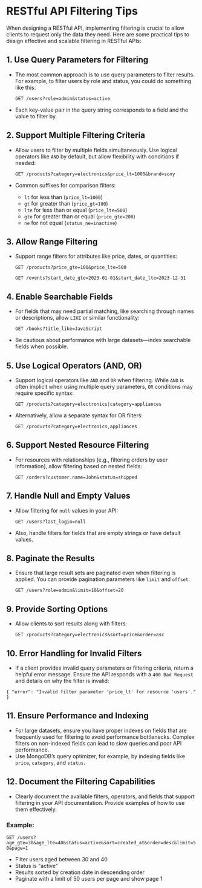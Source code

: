 # RESTful API Filtering Tips

When designing a RESTful API, implementing filtering is crucial to allow clients to request only the data they need. Here are some practical tips to design effective and scalable filtering in RESTful APIs:

## 1. Use Query Parameters for Filtering
- The most common approach is to use query parameters to filter results. For example, to filter users by role and status, you could do something like this:
  
  `GET /users?role=admin&status=active`

- Each key-value pair in the query string corresponds to a field and the value to filter by.

## 2. Support Multiple Filtering Criteria
- Allow users to filter by multiple fields simultaneously. Use logical operators like `AND` by default, but allow flexibility with conditions if needed:

  `GET /products?category=electronics&price_lt=1000&brand=sony`

- Common suffixes for comparison filters:
  - `lt` for less than (`price_lt=1000`)
  - `gt` for greater than (`price_gt=100`)
  - `lte` for less than or equal (`price_lte=500`)
  - `gte` for greater than or equal (`price_gte=200`)
  - `ne` for not equal (`status_ne=inactive`)

## 3. Allow Range Filtering
- Support range filters for attributes like price, dates, or quantities:

  `GET /products?price_gte=100&price_lte=500`
  
  `GET /events?start_date_gte=2023-01-01&start_date_lte=2023-12-31`

## 4. Enable Searchable Fields
- For fields that may need partial matching, like searching through names or descriptions, allow `LIKE` or similar functionality:

  `GET /books?title_like=JavaScript`

- Be cautious about performance with large datasets—index searchable fields when possible.

## 5. Use Logical Operators (AND, OR)
- Support logical operators like `AND` and `OR` when filtering. While `AND` is often implicit when using multiple query parameters, `OR` conditions may require specific syntax:

  `GET /products?category=electronics|category=appliances`

- Alternatively, allow a separate syntax for OR filters:

  `GET /products?category=electronics,appliances`

## 6. Support Nested Resource Filtering
- For resources with relationships (e.g., filtering orders by user information), allow filtering based on nested fields:

  `GET /orders?customer.name=John&status=shipped`

## 7. Handle Null and Empty Values
- Allow filtering for `null` values in your API:

  `GET /users?last_login=null`

- Also, handle filters for fields that are empty strings or have default values.

## 8. Paginate the Results
- Ensure that large result sets are paginated even when filtering is applied. You can provide pagination parameters like `limit` and `offset`:

  `GET /users?role=admin&limit=10&offset=20`

## 9. Provide Sorting Options
- Allow clients to sort results along with filters:

  `GET /products?category=electronics&sort=price&order=asc`

## 10. Error Handling for Invalid Filters
- If a client provides invalid query parameters or filtering criteria, return a helpful error message. Ensure the API responds with a `400 Bad Request` and details on why the filter is invalid:

`{ "error": "Invalid filter parameter 'price_lt' for resource 'users'." }`


## 11. Ensure Performance and Indexing
- For large datasets, ensure you have proper indexes on fields that are frequently used for filtering to avoid performance bottlenecks. Complex filters on non-indexed fields can lead to slow queries and poor API performance.
- Use MongoDB’s query optimizer, for example, by indexing fields like `price`, `category`, and `status`.

## 12. Document the Filtering Capabilities
- Clearly document the available filters, operators, and fields that support filtering in your API documentation. Provide examples of how to use them effectively.

### Example:

`GET /users?age_gte=30&age_lte=40&status=active&sort=created_at&order=desc&limit=50&page=1`

- Filter users aged between 30 and 40
- Status is "active"
- Results sorted by creation date in descending order
- Paginate with a limit of 50 users per page and show page 1
